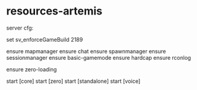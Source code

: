 # resources-artemis

server cfg:

set sv_enforceGameBuild 2189

ensure mapmanager
ensure chat
ensure spawnmanager
ensure sessionmanager
ensure basic-gamemode
ensure hardcap
ensure rconlog

ensure zero-loading

start [core]
start [zero]
start [standalone]
start [voice]
